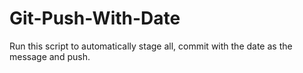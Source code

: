# Git-Push-With-Date
Run this script to automatically stage all, commit with the date as the message and push.
